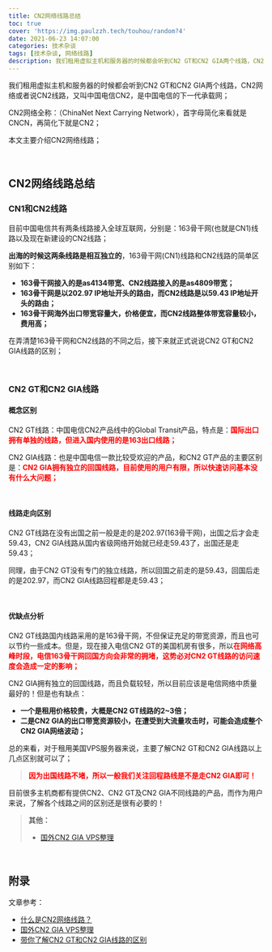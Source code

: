 ```yaml
---
title: CN2网络线路总结
toc: true
cover: 'https://img.paulzzh.tech/touhou/random?4'
date: 2021-06-23 14:07:00
categories: 技术杂谈
tags: [技术杂谈, 网络线路]
description: 我们租用虚拟主机和服务器的时候都会听到CN2 GT和CN2 GIA两个线路，CN2网络或者说CN2线路，又叫中国电信CN2，是中国电信的下一代承载网；CN2网络全称：（ChinaNet Next Carrying Network），首字母简化来看就是CNCN，再简化下就是CN2；本文主要介绍CN2网络线路；
---
```


我们租用虚拟主机和服务器的时候都会听到CN2 GT和CN2 GIA两个线路，CN2网络或者说CN2线路，又叫中国电信CN2，是中国电信的下一代承载网；

CN2网络全称：（ChinaNet Next Carrying Network），首字母简化来看就是CNCN，再简化下就是CN2；

本文主要介绍CN2网络线路；

<br/>

<!--more-->

## **CN2网络线路总结**

### **CN1和CN2线路**

目前中国电信共有两条线路接入全球互联网，分别是：163骨干网(也就是CN1)线路以及现在新建设的CN2线路；

**出海的时候这两条线路是相互独立的**，163骨干网(CN1)线路和CN2线路的简单区别如下：

-   **163骨干网接入的是as4134带宽、CN2线路接入的是as4809带宽；**
-   **163骨干网是以202.97 IP地址开头的路由，而CN2线路是以59.43 IP地址开头的路由；**
-   **163骨干网海外出口带宽容量大，价格便宜，而CN2线路整体带宽容量较小，费用高；**

在弄清楚163骨干网和CN2线路的不同之后，接下来就正式说说CN2 GT和CN2 GIA线路的区别；

<br/>

### **CN2 GT和CN2 GIA线路**

#### **概念区别**

CN2 GT线路：中国电信CN2产品线中的Global Transit产品，特点是：<font color="#f00">**国际出口拥有单独的线路，但进入国内使用的是163出口线路；**</font>

CN2 GIA线路：也是中国电信一款比较受欢迎的产品，和CN2 GT产品的主要区别是：<font color="#f00">**CN2 GIA拥有独立的回国线路，目前使用的用户有限，所以快速访问基本没有什么大问题；**</font>

<br/>

#### **线路走向区别**

CN2 GT线路在没有出国之前一般是走的是202.97(163骨干网)，出国之后才会走59.43，CN2 GIA线路从国内省级网络开始就已经走59.43了，出国还是走59.43；

同理，由于CN2 GT没有专门的独立线路，所以回国之前走的是59.43，回国后走的是202.97，而CN2 GIA线路回程都是走59.43；

<br/>

#### **优缺点分析**

CN2 GT线路国内线路采用的是163骨干网，不但保证充足的带宽资源，而且也可以节约一些成本。但是，现在接入电信CN2 GT的美国机房有很多，所以<font color="#f00">**在网络高峰时段，电信163骨干网回国方向会非常的拥堵，这势必对CN2 GT线路的访问速度会造成一定的影响；**</font>

CN2 GIA拥有独立的回国线路，而且负载较轻，所以目前应该是电信网络中质量最好的！但是也有缺点：

-   **一个是租用价格较贵，大概是CN2 GT线路的2~3倍；**
-   **二是CN2 GIA的出口带宽资源较小，在遭受到大流量攻击时，可能会造成整个CN2 GIA网络波动；**

总的来看，对于租用美国VPS服务器来说，主要了解CN2 GT和CN2 GIA线路以上几点区别就可以了；

>   <font color="#f00">**因为出国线路不堵，所以一般我们关注回程路线是不是走CN2 GIA即可！**</font>

目前很多主机商都有提供CN2、CN2 GT及CN2 GIA不同线路的产品，而作为用户来说，了解各个线路之间的区别还是很有必要的！

>   **其他：**
>
>   -   [国外CN2 GIA VPS整理](https://zhuanlan.zhihu.com/p/103893502)

<br/>

## **附录**

文章参考：

-   [什么是CN2网络线路？](https://www.zhujiceping.com/29934.html)
-   [国外CN2 GIA VPS整理](https://zhuanlan.zhihu.com/p/103893502)
-   [带你了解CN2 GT和CN2 GIA线路的区别](https://developer.aliyun.com/article/762091)

<br/>